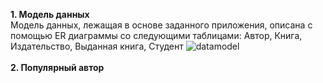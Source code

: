 <b>1. Модель данных</b>
<br>Модель данных, лежащая в основе заданного приложения, описана с помощью ER диаграммы со следующими таблицами: Автор, Книга, Издательство, Выданная книга, Студент
![datamodel](https://user-images.githubusercontent.com/58703112/139531377-e47919ca-cd31-4a3e-92d3-9aa361dd9deb.jpg)
<br><br>
<b>2. Популярный автор</b>
<br>
